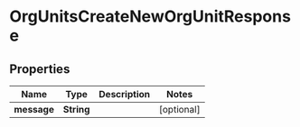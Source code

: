 

# OrgUnitsCreateNewOrgUnitResponse


## Properties

| Name | Type | Description | Notes |
|------------ | ------------- | ------------- | -------------|
|**message** | **String** |  |  [optional] |



